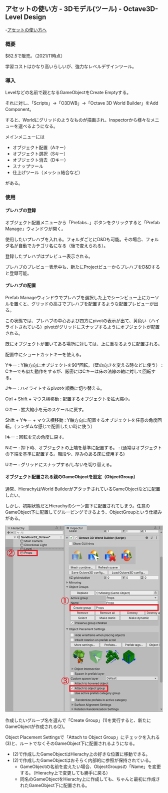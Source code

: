 ## アセットの使い方 - 3Dモデル(ツール) - Octave3D-Level Design

-[アセットの使い方へ](./../)

### 概要

\$82.5で販売。（2021/11時点）

学習コストはかなり高いらしいが、強力なレベルデザインツール。

### 導入

Levelなどの名前で親となるGameObjectをCreate Emptyする。

それに対し、「Scripts」→「O3DWB」→「Octave 3D World Builder」をAdd Component。

すると、Worldにグリッドのようなものが描画され、Inspectorから様々なメニューを選べるようになる。

メインメニューには

- オブジェクト配置（Aキー）
- オブジェクト選択（Sキー）
- オブジェクト消去（Dキー）
- スナップツール
- 仕上げツール（メッシュ結合など）

がある。

### 使用

#### プレハブの登録

オブジェクト配置メニューから「Prefabs..」ボタンをクリックすると「Prefab Manage」ウィンドウが開く。

使用したいプレハブを入れる。フォルダごとにD\&Dも可能。その場合、フォルダ名が自動でカテゴリ名になる（後で変えられる）。

登録したプレハブはプレビュー表示される。

プレハブのプレビュー表示中も、新たにProjectビューからプレハブをD\&Dすると登録可能。

#### プレハブの配置

Prefab Manageウィンドウでプレハブを選択した上でシーンビュー上にカーソルを置くと、グリッドの高さでプレハブを配置するような配置プレビューが出る。

この状態では、プレハブの中心および四方にpivotの表示が出て、黄色い（ハイライトされている）pivotがグリッドにスナップするようにオブジェクトが配置される。

既にオブジェクトが置いてある場所に対しては、上に重なるように配置される。

配置中にショートカットキーを使える。

Yキー
: Y軸方向にオブジェクトを90°回転。（壁の向きを変える時などに使う）
: Cキーでも似た動作をするが、厳密にはCキーは床の法線の軸に対して回転する。

Jキー
: ハイライトするpivotを順番に切り替える。

Ctrl \+ Shift \+ マウス横移動
: 配置するオブジェクトを拡大縮小。

Oキー
: 拡大縮小を元のスケールに戻す。

Shift \+ Yキー \+ マウス横移動
: Y軸方向に配置するオブジェクトを任意の角度回転。（ランダムな感じで配置したい時に使う）

Iキー
: 回転を元の角度に戻す。

Nキー
: 押下時、オブジェクトの上端を基準に配置する。
: (通常はオブジェクトの下端を基準に配置する。階段や、厚みのある床に使用する)

Uキー
: グリッドにスナップする\/しないを切り替える。

#### オブジェクト配置される親のGameObjectを設定（ObjectGroup）

通常、HierachyはWorld BuilderがアタッチされているGameObjectなどに配置したい。

しかし、初期状態だとHierachyのシーン直下に配置されてしまう。任意のGameObject下に配置してグルーピングできるよう、ObjectGroupという仕組みがある。

![ObjectGroupの設定](./media/octave3d_object_group.png)

作成したいグループ名を選んで「Create Group」(1)を実行すると、新たにGameObjectが作成される(2)。

Object Placement Settingsで「Attach to Object Group」にチェックを入れる(3)と、ルートでなくそのGameObject下に配置されるようになる。

- (2)で作成したGameObjectはHierachy上の好きな位置に移動できる。
- (2)で作成したGameObjectはおそらく内部的に参照が保持されている。
  - GameObjectの名前を変えたい場合、ObjectGroupsの「Name」を変更する。（Hierachy上で変更しても勝手に戻る）
  - 同名のGameObjectをHierachy上に作成しても、ちゃんと最初に作成されたGameObject下に配置される。
















